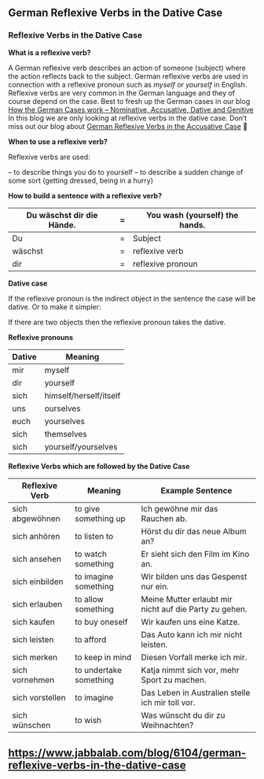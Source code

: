 ## German Reflexive Verbs in the Dative Case

### Reflexive Verbs in the Dative Case

**What is a reflexive verb?**

A German reflexive verb describes an action of someone (subject) where the action reflects back to the subject. German reflexive verbs are used in connection with a reflexive pronoun such as *myself* or *yourself* in English. Reflexive verbs are very common in the German language and they of course depend on the case. Best to fresh up the German cases in our blog [How the German Cases work – Nominative, Accusative, Dative and Genitive](http://www.jabbalab.com/blog/795/how-the-german-cases-work-nominative-accusative-dative-and-genitive)
In this blog we are only looking at reflexive verbs in the dative case. Don’t miss out our blog about [German Reflexive Verbs in the Accusative Case](http://www.jabbalab.com/blog/6102/german-reflexive-verbs-in-the-accusative-case) 🙂

**When to use a reflexive verb?**

Reflexive verbs are used:

– to describe things you do to yourself
– to describe a sudden change of some sort (getting dressed, being in a hurry)

**How to build a sentence with a reflexive verb?**

| Du wäschst dir die Hände. | =    | You wash (yourself) the hands. |
| ------------------------- | ---- | ------------------------------ |
| Du                        | =    | Subject                        |
| wäschst                   | =    | reflexive verb                 |
| dir                       | =    | reflexive pronoun              |

**Dative case**

If the reflexive pronoun is the indirect object in the sentence the case will be dative. Or to make it simpler:

If there are two objects then the reflexive pronoun takes the dative.

**Reflexive pronouns**

| **Dative** | **Meaning**            |
| ---------- | ---------------------- |
| mir        | myself                 |
| dir        | yourself               |
| sich       | himself/herself/itself |
| uns        | ourselves              |
| euch       | yourselves             |
| sich       | themselves             |
| sich       | yourself/yourselves    |

**Reflexive Verbs which are followed by the Dative Case**

| **Reflexive Verb** | **Meaning**            | **Example Sentence**                     |
| ------------------ | ---------------------- | ---------------------------------------- |
| sich abgewöhnen    | to give something up   | Ich gewöhne mir das Rauchen ab.          |
| sich anhören       | to listen to           | Hörst du dir das neue Album an?          |
| sich ansehen       | to watch something     | Er sieht sich den Film im Kino an.       |
| sich einbilden     | to imagine something   | Wir bilden uns das Gespenst nur ein.     |
| sich erlauben      | to allow something     | Meine Mutter erlaubt mir nicht auf die Party zu gehen. |
| sich kaufen        | to buy oneself         | Wir kaufen uns eine Katze.               |
| sich leisten       | to afford              | Das Auto kann ich mir nicht leisten.     |
| sich merken        | to keep in mind        | Diesen Vorfall merke ich mir.            |
| sich vornehmen     | to undertake something | Katja nimmt sich vor, mehr Sport zu machen. |
| sich vorstellen    | to imagine             | Das Leben in Australien stelle ich mir toll vor. |
| sich wünschen      | to wish                | Was wünscht du dir zu Weihnachten?       |

## https://www.jabbalab.com/blog/6104/german-reflexive-verbs-in-the-dative-case        

​    
